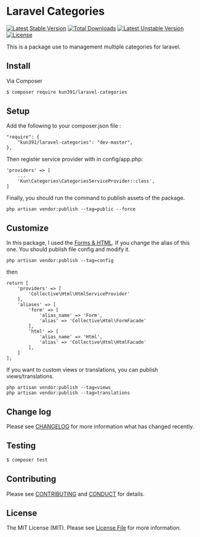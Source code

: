 # Laravel Categories

[![Latest Stable Version](https://poser.pugx.org/kun391/laravel-categories/v/stable)](https://packagist.org/packages/kun391/laravel-categories) [![Total Downloads](https://poser.pugx.org/kun391/laravel-categories/downloads)](https://packagist.org/packages/kun391/laravel-categories) [![Latest Unstable Version](https://poser.pugx.org/kun391/laravel-categories/v/unstable)](https://packagist.org/packages/kun391/laravel-categories) [![License](https://poser.pugx.org/kun391/laravel-categories/license)](https://packagist.org/packages/kun391/laravel-categories)

This is a package use to management multiple categories for laravel.

## Install

Via Composer

``` bash
$ composer require kun391/laravel-categories
```

## Setup

Add the following to your composer.json file :
```
"require": {
    "kun391/laravel-categories": "dev-master",
},
```

Then register service provider with in config/app.php:
```
'providers' => [
    ...
    'Kun\Categories\CategoriesServiceProvider::class',
]
```
Finally, you should run the command to publish assets of the package.

```
php artisan vendor:publish --tag=public --force
```

## Customize

In this package, I used the [Forms & HTML](https://laravelcollective.com/docs/5.2/html). If you change the alias of this one. You should publish file config and modify it.

```
php artisan vendor:publish --tag=config
```

then

```
return [
    'providers' => [
        'Collective\Html\HtmlServiceProvider'
    ],
    'aliases' => [
        'form' => [
            'alias_name' => 'Form',
            'alias' => 'Collective\Html\FormFacade'
        ],
        'html' => [
            'alias_name' => 'Html',
            'alias' => 'Collective\Html\HtmlFacade'
        ],
    ]
];
```

If you want to custom views or translations, you can publish views/translations.

```
php artisan vendor:publish --tag=views
php artisan vendor:publish --tag=translations
```

## Change log

Please see [CHANGELOG](CHANGELOG.md) for more information what has changed recently.

## Testing

``` bash
$ composer test
```

## Contributing

Please see [CONTRIBUTING](CONTRIBUTING.md) and [CONDUCT](CONDUCT.md) for details.

## License

The MIT License (MIT). Please see [License File](LICENSE.md) for more information.
